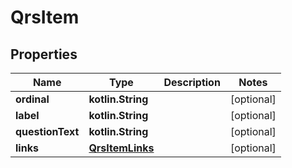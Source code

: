 
# QrsItem

## Properties
| Name | Type | Description | Notes |
| ------------ | ------------- | ------------- | ------------- |
| **ordinal** | **kotlin.String** |  |  [optional] |
| **label** | **kotlin.String** |  |  [optional] |
| **questionText** | **kotlin.String** |  |  [optional] |
| **links** | [**QrsItemLinks**](QrsItemLinks.md) |  |  [optional] |



